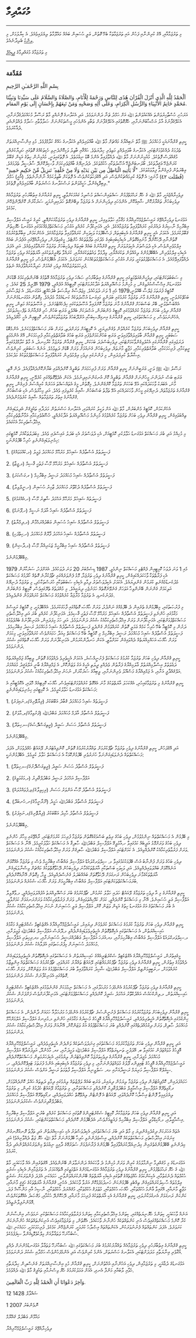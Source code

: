 # މުގައްދިމާ

---

މި ތަރުޖަމާއާއި، އޭގެ ކުރިންނާއި ފަހުން އައި ތަރުޖަމާތަކާ ބެހޭ ގޮތުން، ޢަލީ ޙުސައިން ބައެއް މައުލޫމާތު ލިޔެފައިވެއެވެ. އެ ކިޔާލުމަށް، [މި ލިންކު](..%5Cbio%5CbioQuranBakurube.html) ބެލިދާނެއެވެ.

މި ތަރުޖަމާގެ މުގައްދިމާގެ [ޕީޑީއެފް](https://archive.org/details/raees-ofeehuge-quran-tharujamage-muqaddima-scan)

---

### مُقَدِّمَة

بِسْمِ اللَّهِ الرَّحْمَـٰنِ الرَّحِيمِ

اَلْحَمْدُ لِلَّهِ الَّذِي أَنْزَلَ الْقُرْآنَ هُدًى لِلنَّاسِ وَرَحْمَةً لِلْأَنَامِ، وَالصَّلَاةُ وَالسَّلَامُ عَلَى سَيِّدِنَا وَنَبِيِّنَا مُحَمَّدٍ خَاتِمُ الأَنْبِيَاءِ وَالرُّسُلِ الْكِرَامِ، وَعَلَى آلِهِ وَصَحْبِهِ وَمَنْ تَبِعَهُمْ بِإِحْسَانٍ إِلَى يَوْمِ المقام.

އަރަހުށި ހުސްޠާހިރުވަންތަ އެއްކައުވަންތަ ﷲ އަށް ޙަމްދު ޘަނާ ދަންނަވަމެވެ. އަދި އެކަލާނގެ ފޮނުއްވި މާތް ރަސޫލާ މުހައްމަދުގެފާނަށާއި، އެކަލޭގެފާނުގެ އާލު އަޞްޙާބުންނަށާއި، ހެޔޮގޮތުގައި އެކަލޭގެފާނަށް ތަބާވި އެންމެހައި މީސްތަކުންނަށް ޞަލާވާތާއި ސަލާމް ލެއްވުންއެދި ދުއާކުރަމެވެ.

ކީރިތި ޤުރްއާނައަކީ މުހައްމަދު ﷺ މާތް ނަބިއްޔާގެ މައްޗަށް މާތް ﷲ ބާއްވައިލެއްވި އެކަލާނގެ ޙައްޤު ކަލާމްފުޅެވެ. މުޅި އިންސާނިއްޔަތަށް ތެދުމަގު ދެއްކެވުމަށްޓަކައި، އެކަލާނގެ ބާވައިލެއްވި މަތިވެރި ހިދާޔަތެވެ. ޙައްޤާއި ބާޠިލު ވަކިކޮށްދެނިވި ހެކިތަކެއްގެ ގޮތުގައި ހަދިޔާކުރެއްވި މުޤައްދަސް ފޮތެކެވެ. މުއުމިނުންނަށް މާތް ﷲ ދެއްވާފައިވާ އެންމެ ބޮޑު ނިޢުމަތެވެ. އެ ފޮތުގައިވަނީ، މުއުމިނުން ހިތުގެ އަޑިން ޤަބޫލު ކުރަންޖެހޭ ޢަޤީދާތަކެވެ. ބޯލަނބަންޖެހޭ އުޞޫލުތަކާއި ޙުކުމްތަކެވެ. ދެދުނިޔޭގެ ބާއްޖަވެރިކަމަށް ވާސިލްކޮށްދޭ ސާފުސީދާ ތެދުމަގެވެ. ޢިބްރަތުން ފުރިގެންވާ ފިލާވަޅުތަކެވެ. "لَّا يَأْتِيهِ الْبَاطِلُ مِن بَيْنِ يَدَيْهِ وَلَا مِنْ خَلْفِهِ ۖ تَنزِيلٌ مِّنْ حَكِيمٍ حَمِيدٍ" (فُصِّلَت ٤٢) މާނައީ: އެ ފޮތުގެ ކުރިމައްޗަކުންވެސް، އަދި އޭގެފަހަތަކުންވެސް އެ ފޮތަކަށް ބާޠިލުކަމެއް ނާންނާނެތެވެ. (އެއީ) ޙަމްދު ލިބިވޮޑިގެންވާ، ޙަކީމްވަންތަ ރަސްކަލާނގެ ޙަޟްރަތުން ބާއްވައިލެއްވި ފޮތެކެވެ."

ދިވެހިރާއްޖެއަކީ، މާތް ﷲ ގެ ހެޔޮ ރަޙްމަތްފުޅުން ސައްތައިންސައްތަ މުސްލިމު ގައުމަކަށްވާތީ، ކީރިތި ގުރުއާނުގެ އިތުބާރުހުރި ތަރުޖަމާއެއް ދިވެހިބަހުން ތައްޔާރުކޮށް، ޝާއިޢުކޮށް، އެންމެހައި ދިވެހިންނަށް އެ ތަރުޖަމާ ލިބޭނެގޮތް ހަދައިދިނުމަކީ، ސަރުކާރުން ކޮށްދޭންޖެހޭނެ ކަމެކެވެ.

އަޅުގަނޑު ދިވެހިރާއްޖޭގެ ރައީސުލްޖުމްހޫރިއްޔާގެ މަޤާމާއި ހަވާލުވިއިރު، ކީރިތި ޤުރްއާނުގެ ދިވެހި ތަރުޖަމާއަކަށްއޮތީ، ކުރީގެ ރައީސް އަލްފާޟިލް އިބްރާހިމް ނާޞިރުގެ ދައުރުގައި ކުރައްވާފައިވާ ތަރުޖަމާއެކެވެ. އެއީ، އެމަނިކުފާނު ކުރެއްވި އަގުހުރި މަސައްކަތްފުޅެއްކަމުގައި އަޅުގަނޑު ހެޔޮހިތުން ޤަބޫލުކުރަމެވެ. އެކަމަކު، އެއީ ކީރިތި ޤުރްއާނުގެ އެކިބައިތައް، ފަސްބޭފުޅަކު ވަކިވަކިން ކުރައްވާފައިވާ ތަރުޖަމާއެކެވެ. އެހެންކަމުން، އިބާރާތްކުރުމުގެ ގޮތުންނާއި ދޭހަކޮށްދޭ މާނައިގެގޮތުން، އެކިއެކިބައިބައިގެ މެދުގައި ތަފާތުތަކެއް ހުށްޓެވެ. މީގެއިތުރުން، ދިވެހިރާއްޖޭގައި އުފެދުނު ބައެއް އިލްމުވެރިންވެސް، އެކި ދުވަސްވަރު އެކިވަރުވަރަށް ކީރިތި ޤުރްއާނުގެ ބައެއް ބައިތައް ދިވެހިބަހަށް ތަރުޖަމާ ކުރައްވާފައިވެއެވެ. އަދި އެފަދަ އެކިއެކި ޢިލްމުވެރިން، އެބޭބޭފުޅުންގެ ލިއުއްވުން ތަކުގައްޔާއި، ވިދާޅުވާ ވައުޠުތަކުގައްޔާއި، ކުރައްވާ ތަޤްރީރުތަކުގައި އާޔަތްތަކުގެ ދިވެހި ތަރުޖަމާ ދެއްވާފައިވޭމެއެވެ. އެ މަސައްކަތްޕުޅުތަކަކީ، ވަރަށް އަގުހުރި މަސައްކަތްޕުޅުތަކެއްކަން ކަށަވަރެވެ. އެކަމަކު، އެބޭފުޅުންވެސް، މުޅި ކީރިތި ޤުރްއާނުގެ ފުރިހަމަތަރުޖަމާއެއް ދިވެހި ޤައުމަށް ހަދިޔާކުރައްވާފައެއް ނެތެވެ.

މި ސަބަބުތަކަށްޓަކައި، ދިވެހީންގެއަތްމަތީގައި ކީރިތި ޤުރްއާނުގެ އިތުބާރުހުރި ޞައްޙަ ދިވެހި ތަރުޖަމާއެއް އޮތުމުގެ ބޭނުންތެރިކަމުގެ ބޮޑުކަން އަޅުގަނޑަށް އިޙްސާސްކުރެވިގެން، މި މުހިންމު މަސްއޫލިއްޔަތު އަދާކުރުމަށްޓަކައި ކޮމިޓީއެއް އުފެއްދީ، 1979 އޭޕްރީލް 25 ގައެވެ. މި ކޮމެޓީގެ ފުރަތަމަ ޖަލްސާ ބޭއްވުނީ،1979 މެއި 1 ވަނަ ދުވަހުއެވެ. މިޖަލްސާގެ ރިޔާސަތު ބެލެހެއްޓީ، އަޅުގަނޑެވެ. އެ ޖަލްސާގައި ބަޙުޘްކުރެވުނީ، ކީރިތި ޤުރްއާނުގެ މާނަ ތަރުޖަމާ ކުރުމުގައި ބަލަންވީ މައިގަނޑު އުޞޫލުތަކެއް ކަނޑައެޅުމާ މެދުއެވެ. މިގޮތުން އަޅުގަނޑުމެންނަށް އެއްބަސްވެވުނީ، ބޭރު ބަސްބަހަށް ޤުރްއާނުގެ މާނަ ތަރުޖަމާ ކޮށްފައިވާ އުޞޫލުތަކުގައި ހިފެހެއްޓުމަށެވެ. މި އުޞޫލުތަކުގެ މަތިން، ކީރިތި ޤުރްއާން ދިވެހި ބަހަށް ތަރުޖަމާ ކުރެއްވުމުގައި ކޮމިޓީގެ މެންބަރުން، އަޞްލަކަށް ބެއްލެވީ ޢަރަބި ބަހުން ހުރި ޤުރްއާނުގެ ތަފްސީރުތަކެވެ. އެހެންނަމަވެސް، މި މަސައްކަތުގައި، ކީރިތި ޤުރްއާނުގެ އިނގިރޭސިބަހާއި އުރްދޫބަހުގެ ތަރުޖަމާތަކުންވެސް، ކޮމިޓީއިން އެހީ ހޯއްދެވިއެވެ.

ކީރިތި ޤުރްއާން ދިވެހިބަހަށް ތަރުޖަމާ ކުރެއްވުން ވެގެންދިޔައީ، އެ ކޮމިޓީއަށް ވަރަށްދަތި، ވަރަށް ބުރަ މަސައްކަތްޕުޅަކަށެވެ. އެންމެބޮޑު ސަބަބަކީ، ކީރިތި ޤުރްއާން ބާވައިލައްވާފައިވަނީ ޢަރަބި ބަހުންކަމަށްވެފައި ޢަރަބި ބަހުގެ ބަލާޣަތްތެރިކަމާއި ފުރިހަމަކަން، އޭގެ އެންމެމަތީ ދަރަޖައިގައި ޤުރްއާނުގައި އެކުލެވިގެންވާކަމަށްޓަކައި، ދިވެހިބަސްފަދަ ބަހަކަށް، ކީރިތި ޤުރްއާން ތަރުޖަމާ ކުރާހިނދު، އެ މާތް ކަލާމްފުޅުގައިވާ ރީތިކަމާއި، ފުރިހަމަކަމާއި، ބަލާޣަތްތެރިކަމާއި، މަޖާޒީ މާނަތައް، ދިވެހިބަހުން ގެނައުމަށް ވަރަށް ބޮޑަށް ދަތިވުމެވެ. އަނެއް ސަބަބަކީ، ކުރިންވެސް އިޝާރާތް ކުރިފަދައިން، މި ފަންނުގައި ދިވެހި ޢިލްމުވެރިން ކުރައްވާފައިވާ މަސައްކަތްޕުޅުތަކުގެ މަދުކަމެވެ.

ރަސޫލު ﷲ ﷺ ވަނީ، ޢަރަބީންނަށް ކީރިތި ޤުރްއާން ވަރަށް ފުރިހަމައަށް ތަބްލީޣު ކޮށްދެއްވައި ބަޔާންކޮށްދެއްވާފައެވެ. ދެން އޮތީ، ޢަރަބި ބަސް ނުދަންނަ މީހުންނަށް ޤުރްއާން ތަބްލީޣު ކޮށް އުނގަންނައިދިނުމެވެ. އެކަން އެދެވޭގޮތެއްގައި ކުރެވޭނީ، ކީރިތި ޤުރްއާނުގެ މާނަ، އެބަޔަކު ވާހަކަދައްކައި އުޅޭ ބަހަކަށް ތަރުޖަމާ ކޮށްގެންނެވެ. މިގޮތުން، މީގެ އެތައްސައްތަ އަހަރެއް ކުރިއްސުރެ ފެށިގެން، ކީރިތި ޤުރްއާނުގެ ތަރުޖަމާތައް، ދުނިޔޭގައި މީހުން ވާހަކަދައްކައި އުޅޭ ތަފާތު ބަސްބަހުން ޝާއިޢު ކުރެވިފައި ވެއެވެ. އަދި މިހާރުވެސް، އެކި ބަސްބަހުން ޤުރްއާނުގެ އިތުރު ތަރުޖަމާތައް ޝާއިޢު ކުރެވެމުންދެއެވެ.

އެހެންކަމުން، ކޮމެޓީގެ މެންބަރުން، މާތް ﷲ އަށް ވަކީލު ކުރައްވައި، އެކަލާނގެ ހަޟްރަތުން މަދަދާއި ތައުފީޤަށް އެދިވަޑައިގެން ތިއްބަވައިގެން، ކީރިތި ޤުރްއާން ދިވެހި ބަހަށް ތަރުޖަމާ ކުރެއްވުމުގެ މުހިންމު މަސްއޫލިއްޔަތު އަދާކުރެއްވީ، ޚުޝޫޢުވެރިކަމާއި އަމާނާތްތެރިކަމާއި އިޚްލާސްތެރިކަމާ އެކުގައެވެ.

މި މުހިއްމު އަދި ބުރަ މަސައްކަތް އަޅުގަނޑު ޙަވާލުކުރި ކޮމެޓީއަށް، އެކި ދުވަސްވަރު އެކި ބަދަލު އައިސްފައި ވެއެވެ. މިބަދަލުތަކާއެކު، ކޮމެޓީގައި ހިމެނިވަޑައިގެންނެވި ހުރިހާ ބޭފުޅުންނަކީ:

1\. ފަޟީލަތުލް އުސްތާޛުއް ޝައިޚުލް މަރުޙޫމް މުޙައްމަދު ޖަމީލު (މ.ކުއްޅަވައްގެ)

2\. ފަޟީލަތުލް އުސްތާޛުއް ޝައިޚުލް މަރުޙޫމް މޫސާ ފަތުޙީ ޤާސިމް (މ.ޖީޒާ)

3\. ފަޟީލަތުލް އުސްތާޛުއް ޝައިޚު މުޙައްމަދު ރަޝީދު އިބްރާހިމް ( ގ.ގަސްކަރަ)

4\. ފަޟީލަތުލް އުސްތާޛުއް ދުކްތޫރު މުޙައްމަދު ޒާހިރު ޙުސައިން (ހ.ނީލްވިލާ)

5\. ފަޟީލަތުއް ޝައިޚުލް މަރުހޫމް އަޙްމަދު ޝާޠިރު މޫސާ (ހ.އެއްގަމުގެ)

6\. ފަޟީލަތުލް އުސްތާޛުއް ޝައިޚު އާދަމް ނަސީމް (ހ.ޕޫނަމް)

7\. ފަޟީލަތުލް އުސްތާޛުއް ޝައިޚު ޙުސައިން ޢަބްދުއްރަޙްމާން (މ.ދިމްޔާޠު)

8\. ފަޟީލަތުލް އުސްތާޛުއް ޝައިޚު އަޙްމަދު ފާރޫޤު މުޙައްމަދު (ހ.ހިތްފަހި)

9\. ފަޟީލަތުލް އުސްތާޛުއް ޝައިޚު އިބްރާހީމް ޒަކަރިއްޔާ މޫސާ (މ.ދާޝިން)

މިބޭބޭފުޅުންނެވެ.

1979 މެއި 1 ވަނަ ދުވަހު ކޮމިޓީއިން ފެއްޓެވި މަސައްކަތް ނިންމެވީ، 1987 ޑިސެމްބަރު 20 ވަނަ ދުވަހުއެވެ. އެއަށްފަހު، ސަރުކާރުން އެކި ފަރާތްތަކާ ވާހަކަދައްކައިގެން، ކީރިތި ޤުރްއާނުގެ ދިވެހި ތަރުޖަމާ، މޮޅު ފެންވަރެއްގައި ޗާޕުކުރާނެ ގޮތެއް ހޯދުމުގެ މަސައްކަތް މެދުކެނޑުމެއްނެތި ކުރަމުން ގެންދިޔައެވެ. އެކަމަކު، އެކިދުވަސްވަރު ދިމާވި އެކިއެކި ސަބަބުތަކާއި ހުރަސްތަކާހެދި، މި ތަރުޖަމާ ދުނިޔޭގެ އަލިކަމަށް ގެންނަން ބޭނުންވިހާ އަވަހަށް ގެނެވޭނެގޮތެއް ހަމަނުޖެހި ދިޔައީއެވެ. މި މުއްދަތުގެ ތެރޭގައިވެސް، ކޮމިޓީގެ މެންބަރުން މެދުނުކެނޑި، އެ ތަރުޖަމާ މުރާޖަޢާ ކުރެއްވުމުގެ މަސައްކަތް ކުރައްވަމުން ގެންދެވިއެވެ.

މި ފުރުޞަތުގައި، މިބޭފުޅުންގެ ތެރެއިން ދެ ބޭފުޅެއްގެ ނަންފުޅު، ވަރަށް ޙާއްޞަ ގޮތެއްގައި ފާހަގަކުރަމެވެ. އެއްބޭފުޅަކީ، މި ކޮމެޓީގެ ރައީސްގެ މަގާމުގައި ހުންނެވި ފަޟީލަތުލް އުސްތާޛުއް ޝައިޚުލް މަރުޙޫމް މޫސާ ފަތުޙީ ޤާސިމެވެ. އެމަނިކުފާނު ކުރެއްވި ބުރަ އަދި އިޚްލާޞްތެރި މަސައްކަތްޕުޅަށްޓަކައި، އެމަނިކުފާނަށް ވަރަށް އިޚްލާޞްތެރިކަމާއެކު ޝުކުރު ދަންނަވަމެވެ. އަދި ހަމަ މިފަދައިން، އެމަނިކުފާނުގެ ބެއްލެވުމުގެ ދަށުން މި ކޮމެޓީއާ ބެހޭ ހުރިހާ ކަމެއް ޢަމަލީ ގޮތުން ކުރައްވަމުން ގެންދެވީ ފަޟީލަތުލް އުސްތާޛުއް ޝައިޚު މުޙައްމަދު ރަޝީދު އިބްރާހިމެވެ. ފަޟީލަތުލް އުސްތާޛުއް ޝައިޚު މުޙައްމަދު ރަޝީދު އިބްރާހިމް މި ކޮމެޓީއާ ބެހޭ މަސައްކަތް މިއަދާ ހަމައަށްވެސް ކުރައްވާފައިވަނީ، މިކަމަށް ވަރަށް ޙާއްޞަ އަހައްމިއްޔަތެއް ދެއްވައިގެން ކަމަށްވާތީ، އެކަން ހަނދާންކުރަމުން، އެމަނިކުފާނަށް ވަރަށް ޙާއްޞަ ގޮތެއްގައި ޝުކުރު ދަންނަވަމެވެ.

ކީރިތި ޤުރްއާން ދިވެހި ބަހަށް ތަރުޖަމާ ކުރުމުގެ މަސައްކަތް ފެށުނީއްސުރެ، އެކަމަށް އެހީތެރިވެ ދެއްވުމުގެ ގޮތުން، ލީބިއާގެ ޖަމްޢިއްޔަތުއް ދަޢުވަތުލް އިސްލާމިއްޔަތުލް ޢާލަމިއްޔާގެ ފަރާތުން ވެދެއްވި ދީލަތި އެހީގެ އަގު ވަޒަންކޮށް، އެ ޖަމްޢިއްޔާގެ ބާނީ އަލްޢަޤީދު މުޢައްމަރު އަލްޤައްޛާފީ އަށާއި، އެ ޖަމްޢިއްޔާގެ މަސްއޫލު ވެރިންނަށާއި، ލީބިއާގެ ސަރުކާރަށް، ނުހަނު އިޙްލާޞްތެރިކަމާއެކު ޝުކުރު ދަންނަވަމެވެ.

ކީރިތި ޤުރްއާނުގެ މި ތަރުޖަމާގައިހުރި، އެއްކަހަލަ އާޔަތްތަކުގެ މާނަ އެއްގޮތް ކުރެއްވުމަށްޓަކައިވެސް، ޙާއްޞަ ކޮމިޓިއެއް ހޮވައި، އެކޮމެޓީއާއި އެ މަސައްކަތް އަޅުގަނޑު ހަވާލުކުރީމެވެ. އެ ކޮމިޓީގައި ހިމެނިވަޑައިގެންނެވީ:

1\. ފަޟީލަތުއް ޝައިޚު މުޙައްމަދު ޤުބާދު އަބޫބަކުރު (ފިޔާތޮށިގެ/ޅ.ނައިފަރު)

2\. ފަޟީލަތުލް އުސްތާޛު އާދަމް މުޙައްމަދު ޢަބްދުﷲ (ފަށުވިމާގެ/ލ.މާވަށް)

3\. ފަޟީލަތުލް އުސްތާޛު ޙަސަން ސައީދް (ރީތިގަސްދޮސުގެ/ސ.ހިތަދޫ)

މިބޭބޭފުޅުންނެވެ.

އަދި އޭގެފަހުން، ކީރިތި ޤުރްއާނުގެ ދިވެހި ތަރުޖަމާ ޗާޕްކުރުމަށް ތައްޔާރުކުރުމުގެ ގޮތުން، ކޮންޕިއުޓަރުން ލޭއައުޓް ހެއްދެވުމަށް، އެފަދަ މަސައްކަތްތައް ދެނެވަޑައިގަންނަވާ ހުނަރުވެރި ބޭފުޅުންކޮޅަކާ އެ މަސައްކަތް ހަވާލު ކުރީމެވެ. އެބޭފުޅުންނަކީ:

1\. ފަޟީލަތުލް އުސްތާޛު ޙަސަން ސަޢީދު (ރީތިގަސްދޮށުގެ/ސ.ހިތަދޫ)

2\. އަލްފާޟިލް އަޙްމަދު ރަޝީދު ޢަބްދުލްޤާދިރު (މ.މަގުމަތީގެ)

3\. ފަޟީލަތުލް އުސްތާޛު މޫސާ އަންވަރު ޙަސަން (ރިހިވިލާގެ/ޏ.ފުވައްމުލައް)

4\. ފަޟީލަތުލް އުސްތާޛު ޢަބްދުﷲ ޙަމީދު (ނޫރާނީމާގެ/ނ.ހެނބަދޫ)

5\. ފަޟީލަތުލް އުސްތާޛު ޙާމިދު އަބޫބަކުރު (ފިޔާތޮށިގެ/ޅ.ނައިފަރު)

މިބޭބޭފުޅުންނެވެ.

މި ބޭފުޅުން އެ މަސައްކަތްތައް ނިންމެވުމުން، ދިވެހި ބަހުގެ ރިވެތި ބަސްމަގުގެގޮތުން ތަރުޖަމާ ފުރިހަމަ ކުރުމަށްޓަކައި، ރާއްޖޭގައި މިހާރު ހުންނެވި ދިވެހި ބަހުގެ ވަރަށްމޮޅު އަދީބެއް ކަމުގައިވާ ހ.އާމުލީގޭ އަލްފާޟިލް ޢަބްދުﷲ ޞާދިޤާ އެ މަސައްކަތް ހަވާލުކުރީމެވެ. އޭނާ އެ މަސައްކަތް ވަރަށް ފަރުވާތެރިކަމާއެކު ކޮށްދެއްވިއެވެ. އެ ކަމަށްޓަކައި އަލްފާޟިލް ޢަބްދުﷲ ޞާދިޤަށް ވަރަށް އިޙްލާޞްތެރިކަމާއެކު ޝުކުރު ދަންނަވަމެވެ.

ދިވެހި ބަހުގެ ވަރަށް ފުންނާބު އުސް ބޭފުޅަކުކަމުގައިވާ މ. ސިލްވަރކްލައުޑް އަލްފާޟިލް ޢައްބާސް އިބްރާހީމް ވެސް މި ތަރުޖަމާ އެއްކޮޅުން އަނެއްކޮޅަށް ބައްލަވައިދެއްވިއެވެ. އަދި ވަކިވަކި ބަސްތަކާއި އާޔަތްތަކުގެމާނަ ދިވެހިބަހުން ދޭހަވާގޮތްތަކުގެ މައްޗަށް ވިސްނާވަޑައިގެން، އާޔަތްތަކުގެމާނަ ދިވެހިބަހުން ރަނގަޅަށް ދޭހަވާގޮތަށް ބައެއްބަދަލު ގެނެސްދެއްވިއެވެ. ވީމާ، މިގޮތުން އޭނާއެކޮށްދެއްވި ބުރަމަސައްކަތްތަކަށްޓަކައި އަލްފާޟިލް ޢައްބާސް އިބްރާހީމަށް ވަރަށް ޙާއްޞަ ޝުކުރެއް ދަންނަވަމެވެ.

ކީރިތި ޤުރްއާނުގެ މި އާ ދިވެހި ތަރުޖަމާގެ ލޭއައުޓް ހަދައި ހަވާލު ކުރުމުން، ޗާޕްކުރުމުގެ ބުރަ މަސްއޫލިއްޔަތު އުފުއްލަވައިދެއްވީ، މ.ވާރޭވިލާ އަލްފާޟިލް ޢަލީ ޙުސައިނެވެ. އޭނާ މި މަސައްކަތް ކޮށްދެއްވީ، ކަމަށް ކަމޭހިއްތަވައިގެން، ވަރަށް ފަރުވާތެރިކަމާއެކު ވަރަށްރަނގަޅަށް ކަމަށްވާތީ، އެ ބުރަ މަސައްކަތުގެ އަގު އަޅުގަނޑު ހިތުގެ އަޑިން ވަޒަން ކޮށް، އަލްފާޟިލް ޢަލީ ޙުސައިނަށް ނުހަނު އިޙްލާޞްތެރިކަމާއެކު ޝުކުރު ދަންނަވަމެވެ.

ކީރިތި ޤުރްއާން ދިވެހި ބަހަށް ތަރުޖަމާ ކުރުމުގެ މަސައްކަތް ކުރެވެމުން ދިޔައިރު، ރައީސުލްޖުމްހޫރިއްޔާގެ އެގްޒެކެޓިވް ސެކްރެޓަރީގެ މަގާމުގެ ޙައިސިއްޔަތުން، އެ މަސައްކަތުގައި އެކިގޮތްގޮތުން އެހީތެރިވެވަޑައިގެންދެއްވި މ.ދޫރެސް އަލްފާޟިލް ޢަބްދުﷲ ޖަމީލަށާއި، މ.ސިލްވަރކްލައުޑް އަލްފާޟިލް ޢައްބާސް އިބްރާހިމަށާއި، މއ.އުރަހަ އަލްފާޟިލް ޢަބްދުއްރަޝީދު ޙުސައިނަށާއި، މއ.ރިހިތަރި އަލްފާޟިލް މުޙައްމަދު ޙުސައިނަށް މިފުރުޞަތުގައި އުފަލާއެކު ޝުކުރު ދަންނަވަމެވެ.

މީގެއިތުރުން، ރައީސުލްޖުމްހޫރިއްޔާގެ އެގްޒެކެޓިވް ސެކްރެޓަރީއެއްގެ ހައިސިއްޔަތުން އެ މަސައްކަތުގައި އެކިގޮތްގޮތުން އެހީތެރިވެވަޑައިގެން ދެއްވުމުގެ އިތުރުން، ކީރިތި ޤުރްއާނުގެ ދިވެހި ތަރުޖަމާ ޗާޕްކުރުމައްޓަކައި ލޭއައުޓް ތައްޔާރު ކުރައްވައި، ޗާޕްކުރުމުގެ މަސައްކަތްތައް އިންތިޒާމު ކުރެއްވުމަށް، ހ.ރަބީޢީމަންޒިލް އަލްފާޟިލް ޢަބްދުﷲ ޝާހިދު ކުރައްވާފައިވާ ބުރަ މަސައްކަތްޕުޅުގެ އަގު ވަޒަންކޮށް، ވަރަށް ޙާއްޞަ ގޮތެއްގައި އެމަނިކުފާނަށް ޝުކުރު ދަންނަވަމެވެ.

ކީރިތި ޤުރްއާނުގެ ދިވެހި ތަރުޖަމާ ޗާޕްކުރުމުގެ އެންމެފަހު މަރުޙަލާގައި، އެ މަސައްކަތް ނިމުމަކަށް ގެންނެވުމުގައި އެގްޒެކެޓިވް ސެކްރެޓަރީގެ ޙައިސިއްޔަތުން، މ.ލިންކްހައުސް އައްދުކްތޫރު އަޙްމަދު ޝަރީފު ކޮށްދެއްވި މަސައްކަތްޕުޅަށްޓަކައި، އެމަނިކުފާނަށްވެސް ފަށްފަށުން ޝުކުރު ދަންނަވަމެވެ.

ކީރިތި ޤުރްއާން ދިވެހިބަހަށް ތަރުޖަމާކުރުމުގެ މަސައްކަތް ފެށުނީންސުރެ ޗާޕްކުރުމުގެ އެންމެފަހު މަރުޙަލާއާ ހަމައަށް ދާންދެން، އެ މަސައްކަތް ހިންގުމުގައި އެކިގޮތްގޮތުން އެހީތެރިވެދެއްވި، ރައީސުލްޖުމްހޫރިއްޔާގެ އޮފީހުގެ މުޝީރުގެ މަގާމުގައި ހުންނެވި މ.މުރިނގު އަލްފާޟިލް އަލްމަރްޙޫމް މުޙައްމަދު ޞާދިޤު، ވަރަށް ދިގުމުއްދަތެއްގައި ކޮށްދެއްވި ބުރަ މަސައްކަތްޕުޅުގެ އަގު ވަޒަންކޮށް، އޭނާއަށް ވަރަށް އިޚްލާޞްތެރިކަމާއެކު ޝުކުރު ދަންނަވަމެވެ.

އަދި ކީރިތި ޤުރްއާން ދިވެހި ބަހަށް ތަރުޖަމާކުރުމުގެ މަސައްކަތުގައި ގިނަދުވަސްތަކެއް ވަންދެން އެހީތެރިވެދެއްވި، ރައީސުލްޖުމްހޫރިއްޔާގެ އޮފީހުގެ މުވައްޒަފުން ކަމުގައިވާ ބ. އޭދަފުށީ ތަނޑިރަތްމާގޭ އަލްފާޟިލް ޢަބްދުﷲ ވަޙީދަށާއި، ގއ. މާމެންދޫ، އަލިފަރުދާގޭ އަލްފާޟިލް މުޙައްމަދު މުފީދަށާއި، ކީރިތި ޤުރްއާނުގެ ދިވެހިތަރުޖަމާ ކޮންޕިއުޓަރުން ލިޔުމުގައި، އެކިފަހަރުމަތިން މަސައްކަތްކޮށްދެއްވި ރައީސުލްޖުމްހޫރިއްޔާގެ އޮފީހުގެ ޓައިޕިންގ ޕޫލުގެ މުވައްޒަފުންނަށާއި، މި ދިވެހި ތަރުޖަމާގެ އެކިބައިބައި އެންމެ ފުރަތަމަ ޓައިޕްކޮށްދެއްވި، ހ. ސީގަލްގޭ އަލްފާޟިލާ މަރިޔަމް ރަޝީދާއަށާއި މއ. ސަލްވީނިޔާ އަލްފާޟިލާ ފާތުމަތު ރަޝީދާ އަށްވެސް ޝުކުރު ދަންނަވަމެވެ.

ހަމައެފަދައިން، ކޮމްޕިއުޓަރުން ދިވެހި ތަރުޖަމާ ލިޔަމުން ދިޔައިރު، ޢަރަބި ބައެއް ލަފްޒުތައް ލިޔުމުގައި ދިމާވި ދަތިތައް ޙައްލު ކޮށްދެއްވުމަށް، ގ.ގޯޅިތެރޭގޭ އަލްފާޟިލް އިސްމާޢީލް ޢަބްދުލްޤާދިރު ކޮށްދެއްވި މަސައްކަތަށާއި، މި ތަރުޖަމާގެ ލޭއައުޓް ހެދުމުގެ ކުރިން، މި ތަރުޖަމާ ލިޔެފައިމިވާ ފޮންޓު އިޞްލާޙު ކޮށްދެއްވައި، ލޭއައުޓް އެ ފޮންޓުން ލިޔެވޭގޮތް ހައްދަވައިދެއްވި، ގ.ގޯޅިތެރޭގޭ އަލްފާޟިލް މުޙައްމަދު ޢަބްދުލްޤާދިރަށްވެސް ޝުކުރުދަންނަވަމެވެ.

އަދި ކީރިތި ޤުރްއާން ދިވެހި ބަހަށް ތަރުޖަމާކުރާ ކޮމިޓީގެ ސެކްރެޓަރީންގެ ގޮތުގައި މަސައްކަތް ކުރެއްވި ބުރުނީ އަލްފާޟިލް އިބްރާހިމް އިސްމާޢީލާއި، މ.އޯކިޑްވާދީ އަލްފާޟިލް އިބްރާހިމް ފައުޒީއަށްވެސް، އެދެބޭފުޅުން ކޮށްދެއްވި މަސައްކަތްތަކަށްޓަކައި، ޝުކުރު ދަންނަވަމެވެ.

އެތައް އަހަރަކަށް ދިގުދެމިގެންދިޔަ މި މާތް އަދި ބުރަ މަސައްކަތުގައި، އެކިދުވަސްވަރު އެކި ޙަޢިސިއްޔަތުން އަދި ތަފާތު ރޮނގުރޮނގުން ގިނަގުނަ އިޙްލާޞްތެރި މަސައްކަތްތަކެއް ކޮށްދެއްވި، އިސްވެދެންނެވި ހުރިހާ ބޭފުޅުންނަށް މާތް ﷲ ހެޔޮ ޖަޒާ ދެއްވާށިއެވެ! އަދި މިދެންނެވި ބޭބޭފުޅުންގެތެރެއިން މިދުނިޔެދޫކުރައްވާފައިވާ ބޭފުޅުންގެ ފުރާނަފުޅަށް ސުވަރުގޭގެ ދާއިމީ ނިޢުމަތް މިންވަރުކުރެއްވުންއެދި ދުޢާ ކުރަމެވެ.

އަޅުގަނޑުގެ މި މުޤައްދިމާ ނިންމާލުމުގެ ކުރިން ވަރަށް މުހިންމު ދެ ވާހަކައެއް ދަންނަވާލަން ބޭނުންވެއެވެ. އޭގެތެރެއިން އެއް ވާހަކައަކީ، މާތް ﷲ ގެ ހެޔޮ ރަޙުމަތްފުޅުން، ކީރިތި ޤުރްއާނުގެ ދިވެހި ތަރުޖަމާއެއް އަޅުގަނޑުމެންގެ އަތްމަތީގައި އޮތެއްކަމަކު، އެ ތަރުޖަމާއިން އެކިއެކި ޝަރުޢީ ޙުކުމްތައް ދެނެގަތުމާއި، އެކިކަންކަމުގެ ޙުއްޖަތެއްގެ ގޮތުގައި އެކިއެކި އާޔަތްތައް ބޭނުންކުރައްވަންވާނީ، ހަމައެކަނި އެފަދަ ފެންވަރަކަށް ޝަރުޢީ ޢިލްމުތައް ޙާޞިލުކުރައްވައިގެން ތިއްބެވި ބޭފުޅުންކަން ހަނދުމަފުޅުކޮށް އަރުވާ ވާހަކައެވެ. އެހެނީ، ޤުރްއާނުގެ އާޔަތްތަކުގެ ހަޤީޤީ މާނައާއި، މަޖާޒީ މާނައާއި، އޭގައިވާ ޢާންމު ޙުކުމްތަކާއި، ޚާއްޞަ ޙުކުމްތަކާއި، މުޠުލަޤު ޙުކުމްތަކާއި، މުޤައްޔަދު ޙުކުމްތަކާއި، ނާޞިޚު އާއި މަންސޫޚް ފަދަ، ކަންކަން ރަނގަޅަށް އެނގުމަކާނުލައި، ކީރިތި ޤުރްއާނުގެ އެކި އާޔަތްތަކުގެ ފުރިހަމަ މާނައާއި، ދޭހަކޮށްދޭ ޙުކުމާއި، މަޤްޞަދު އެއްގޮތަކަށްވެސް އޮޅުންނުފިލާނެތީއެވެ.

އަނެއް ވާހަކައަކީ، ކިތަންމެ ހެޔޮނިޔަތެއްގައި، ކިތަންމެ އިޚްލާޞްތެރިކަމާއި ކިތަންމެ ފަރުވާތެރިކަމާއެކު މަސައްކަތްކުރި ނަމަވެސް، އިންސާނުން ކުރާ ކޮންމެ މަސައްކަތެއްގައިވެސް އުނި ކަންތައްތަކެއް ހުންނާނެ ވާހަކައެވެ. އެގޮތުން، މި ތަރުޖަމާގައިވެސް އުނިކަންތައްތަކެއް ހުންނާނެކަން ކަށަވަރެވެ. އެފަދަ ކަންތައްތައް ފެނުނުވަރަކުން، އެކަންތައްތައް އިޞްލާޙު ކުރުމަކީ، ކުރަންޖެހޭނެ ކަމެކެވެ. ފުރިހަމަކަމަކީ، ހަމައެކަނި ﷲ ސުބުޙާނަހޫ ވަތަޢާލާއަށް މިލްކުވެވޮޑިގެންވާ ސިފަފުޅެކެވެ.

ކީރިތި ޤުރްއާނުގެ އިތުބާރުހުރި ދިވެހި ތަރުޖަމާއެއް ތައްޔާރުކުރުމުގެ ބުރަ މަސައްކަތުގައި ﷲ ސުބުޙާނަހޫ ވަތަޢާލާ އަޅުގަނޑުމެންނަށް ދެއްވި އޯގާވެރި ޢިނާޔަތާއި މަދަދަށްޓަކައި، އެކަލާނގެ ހަޟްރަތަށް، އެންމެ ކުރިންވެސް އަދި އެންމެފަހުންވެސް ޙަމްދާއި ޝުކުރު ދަންނަވަމެވެ.

އަޅުގަނޑުގެ ދުޢާއަކީ، މި ތަރުޖަމާއިން، ދިވެހި އަޚުންނާއި އުޚްތުންނަށް، ކީރިތި ޤުރްއާން މުޅި އިންސާނިއްޔަތަށް ގެނެސްދިން ހިދާޔަތާއި ހެވާއި ލާބައާއި މަންފާ އެނގި، އެއަށް ޢަމަލުކުރުމުގެ ހެޔޮ ވިސްނުމާއި ތައުފީޤު މާތް ﷲ ދެއްވުމެވެ.

وَآخِرُ دَعْوَانَا أَنِ الْحَمْدُ لِلَّهِ رَبِّ الْعَالَمِينَ.

12 ޝައްވާލް 1428

1 ނޮވެންބަރު 2007

މައުމޫން ޢަބްދުލް ޤައްޔޫމް

ދިވެހިރާއްޖޭގެ ރައީސުލްޖުމްހޫރިއްޔާ
